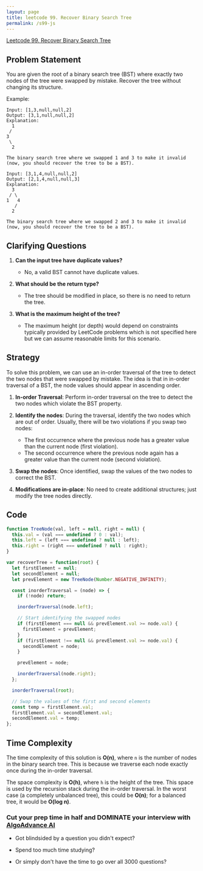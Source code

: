 ```yaml
---
layout: page
title: leetcode 99. Recover Binary Search Tree
permalink: /s99-js
---
```

[Leetcode 99. Recover Binary Search Tree](https://algoadvance.github.io/algoadvance/l99)
## Problem Statement

You are given the root of a binary search tree (BST) where exactly two nodes of the tree were swapped by mistake. Recover the tree without changing its structure.

Example:

```plaintext
Input: [1,3,null,null,2]
Output: [3,1,null,null,2]
Explanation:
  1
 / 
3
 \
  2

The binary search tree where we swapped 1 and 3 to make it invalid (now, you should recover the tree to be a BST).

Input: [3,1,4,null,null,2]
Output: [2,1,4,null,null,3]
Explanation:
  3
 / \
1   4
   /
  2

The binary search tree where we swapped 2 and 3 to make it invalid (now, you should recover the tree to be a BST).
```

## Clarifying Questions

1. **Can the input tree have duplicate values?**
   - No, a valid BST cannot have duplicate values.

2. **What should be the return type?**
   - The tree should be modified in place, so there is no need to return the tree.

3. **What is the maximum height of the tree?**
   - The maximum height (or depth) would depend on constraints typically provided by LeetCode problems which is not specified here but we can assume reasonable limits for this scenario.

## Strategy
To solve this problem, we can use an in-order traversal of the tree to detect the two nodes that were swapped by mistake. The idea is that in in-order traversal of a BST, the node values should appear in ascending order.

1. **In-order Traversal**: Perform in-order traversal on the tree to detect the two nodes which violate the BST property.
  
2. **Identify the nodes**: During the traversal, identify the two nodes which are out of order. Usually, there will be two violations if you swap two nodes:
   - The first occurrence where the previous node has a greater value than the current node (first violation).
   - The second occurrence where the previous node again has a greater value than the current node (second violation).

3. **Swap the nodes**: Once identified, swap the values of the two nodes to correct the BST.

4. **Modifications are in-place**: No need to create additional structures; just modify the tree nodes directly.

## Code

```javascript
function TreeNode(val, left = null, right = null) {
  this.val = (val === undefined ? 0 : val);
  this.left = (left === undefined ? null : left);
  this.right = (right === undefined ? null : right);
}

var recoverTree = function(root) {
  let firstElement = null;
  let secondElement = null;
  let prevElement = new TreeNode(Number.NEGATIVE_INFINITY);

  const inorderTraversal = (node) => {
    if (!node) return;

    inorderTraversal(node.left);

    // Start identifying the swapped nodes
    if (firstElement === null && prevElement.val >= node.val) {
      firstElement = prevElement;
    }
    if (firstElement !== null && prevElement.val >= node.val) {
      secondElement = node;
    }

    prevElement = node;

    inorderTraversal(node.right);
  };

  inorderTraversal(root);

  // Swap the values of the first and second elements
  const temp = firstElement.val;
  firstElement.val = secondElement.val;
  secondElement.val = temp;
};

```

## Time Complexity

The time complexity of this solution is **O(n)**, where `n` is the number of nodes in the binary search tree. This is because we traverse each node exactly once during the in-order traversal.

The space complexity is **O(h)**, where `h` is the height of the tree. This space is used by the recursion stack during the in-order traversal. In the worst case (a completely unbalanced tree), this could be **O(n)**; for a balanced tree, it would be **O(log n)**.


### Cut your prep time in half and DOMINATE your interview with [AlgoAdvance AI](https://algoAdvance.com)

- Got blindsided by a question you didn't expect?

- Spend too much time studying?

- Or simply don't have the time to go over all 3000 questions?

